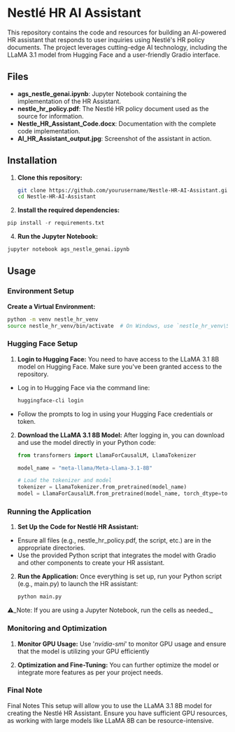 # Nestlé HR AI Assistant

This repository contains the code and resources for building an AI-powered HR assistant that responds to user inquiries using Nestlé's HR policy documents. The project leverages cutting-edge AI technology, including the LLaMA 3.1 model from Hugging Face and a user-friendly Gradio interface.

## Files

- **ags_nestle_genai.ipynb**: Jupyter Notebook containing the implementation of the HR Assistant.
- **nestle_hr_policy.pdf**: The Nestlé HR policy document used as the source for information.
- **Nestle_HR_Assistant_Code.docx**: Documentation with the complete code implementation.
- **AI_HR_Assistant_output.jpg**: Screenshot of the assistant in action.

## Installation

1. **Clone this repository:**
   ```bash
   git clone https://github.com/yourusername/Nestle-HR-AI-Assistant.git
   cd Nestle-HR-AI-Assistant
    ```
2. **Install the required dependencies:**
  ```python
  pip install -r requirements.txt
  ```
4. **Run the Jupyter Notebook:**
  ```bash
  jupyter notebook ags_nestle_genai.ipynb
  ```

## Usage

### Environment Setup
**Create a Virtual Environment:**
   ```bash
   python -m venv nestle_hr_venv
   source nestle_hr_venv/bin/activate  # On Windows, use `nestle_hr_venv\Scripts\activate`
   ```
### Hugging Face Setup
1. **Login to Hugging Face:**
You need to have access to the LLaMA 3.1 8B model on Hugging Face. Make sure you've been granted access to the repository.
* Log in to Hugging Face via the command line:
   ```bash
   huggingface-cli login
   ```
* Follow the prompts to log in using your Hugging Face credentials or token.

2. **Download the LLaMA 3.1 8B Model:**
After logging in, you can download and use the model directly in your Python code:
   ```python
   from transformers import LlamaForCausalLM, LlamaTokenizer

   model_name = "meta-llama/Meta-Llama-3.1-8B"
   
   # Load the tokenizer and model
   tokenizer = LlamaTokenizer.from_pretrained(model_name)
   model = LlamaForCausalLM.from_pretrained(model_name, torch_dtype=torch.float16).to("cuda")
   ```
### Running the Application
1. **Set Up the Code for Nestlé HR Assistant:**
* Ensure all files (e.g., nestle_hr_policy.pdf, the script, etc.) are in the appropriate directories.
* Use the provided Python script that integrates the model with Gradio and other components to create your HR assistant.

2. **Run the Application:**
Once everything is set up, run your Python script (e.g., main.py) to launch the HR assistant:
   ```bash
   python main.py
   ```
⚠️_Note: If you are using a Jupyter Notebook, run the cells as needed._

### Monitoring and Optimization
1. **Monitor GPU Usage:**
Use '_nvidia-smi_' to monitor GPU usage and ensure that the model is utilizing your GPU efficiently

2. **Optimization and Fine-Tuning:**
You can further optimize the model or integrate more features as per your project needs.

### Final Note
Final Notes
This setup will allow you to use the LLaMA 3.1 8B model for creating the Nestlé HR Assistant. Ensure you have sufficient GPU resources, as working with large models like LLaMA 8B can be resource-intensive.
